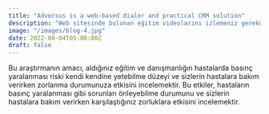 ```yaml
---
title: "Adversus is a web-based dialer and practical CRM solution"
description: "Web sitesinde bulunan eğitim videolarını izlemeniz gerekmektedir. Herhangi bir sorunuz olursa, sorumlu araştırmacı ile iletişime geçebilirsiniz."
image: "/images/blog-4.jpg"
date: 2022-08-04T05:00:00Z
draft: false
---
```


Bu araştırmanın amacı, aldığınız eğitim ve danışmanlığın hastalarda basınç yaralanması riski kendi kendine yetebilme düzeyi ve sizlerin hastalara bakım verirken zorlanma durumunuza etkisini incelemektir. Bu etkiler, hastaların basınç yaralanması gibi sorunları önleyebilme durumunu ve sizlerin hastalara bakım verirken karşılaştığınız zorluklara etkisini incelemektir.
